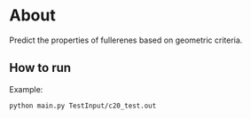 # About
Predict the properties of fullerenes based on geometric criteria.

## How to run
Example:

`python main.py TestInput/c20_test.out`
